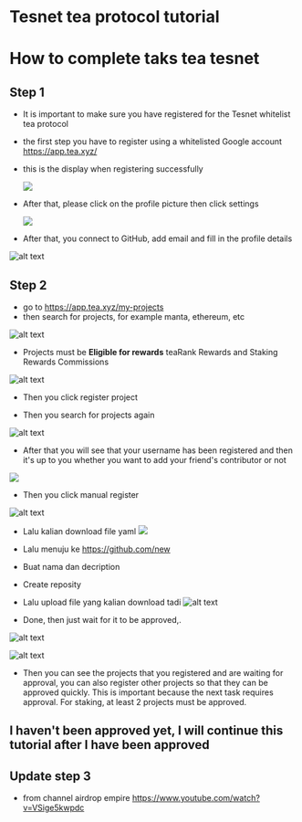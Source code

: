# Tesnet tea protocol tutorial

# How to complete  taks tea tesnet
## Step 1

- It is important to make sure you have registered for the Tesnet whitelist tea protocol
- the first step you have to register using a whitelisted Google account https://app.tea.xyz/
- this is the display when registering successfully

  ![](https://github.com/alvinalfandy/tesnet-tea-protocol-tutorial/assets/64345368/a8d34b46-db49-44f6-a983-0b4950f1db6e)
- After that, please click on the profile picture then click settings

  ![](img/gambar1.png)

- After that, you connect to GitHub, add email and fill in the profile details

![alt text](img/image.png)

## Step 2
- go to https://app.tea.xyz/my-projects
- then search for projects, for example manta, ethereum, etc

![alt text](img/image-1.png)

- Projects must be **Eligible for rewards** teaRank Rewards and Staking Rewards Commissions

![alt text](img/image-2.png)

- Then you click register project

- Then you search for projects again

![alt text](img/image-3.png)

- After that you will see that your username has been registered and then it's up to you whether you want to add your friend's contributor or not

![](img/image-4.png)

- Then you click manual register

![alt text](img/image-5.png)

- Lalu kalian download file yaml
![](img/github1.png)


- Lalu menuju ke https://github.com/new
- Buat nama dan decription
- Create reposity
- Lalu upload file yang kalian download tadi
![alt text](img/github2.png)


- Done, then just wait for it to be approved,.

![alt text](img/image-7.png)


![alt text](img/image-8.png)

- Then you can see the projects that you registered and are waiting for approval, you can also register other projects so that they can be approved quickly. This is important because the next task requires approval. For staking, at least 2 projects must be approved.

## I haven't been approved yet, I will continue this tutorial after I have been approved

## Update step 3
- from channel airdrop empire https://www.youtube.com/watch?v=VSige5kwpdc
  
